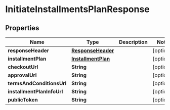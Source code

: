 
# InitiateInstallmentsPlanResponse

## Properties
Name | Type | Description | Notes
------------ | ------------- | ------------- | -------------
**responseHeader** | [**ResponseHeader**](ResponseHeader.md) |  |  [optional]
**installmentPlan** | [**InstallmentPlan**](InstallmentPlan.md) |  |  [optional]
**checkoutUrl** | **String** |  |  [optional]
**approvalUrl** | **String** |  |  [optional]
**termsAndConditionsUrl** | **String** |  |  [optional]
**installmentPlanInfoUrl** | **String** |  |  [optional]
**publicToken** | **String** |  |  [optional]



